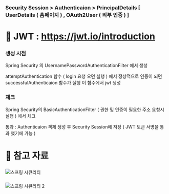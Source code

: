 
###  Security Session  >  Authenticaion  >  PrincipalDetails [ UserDetails ( 홈페이지 ) , OAuth2User ( 외부 인증 ) ] 

###

# 🔎 JWT :  https://jwt.io/introduction

###
###  생성 시점 
Spring Security 의 UsernamePasswordAuthenticationFilter 에서 생성

attemptAuthentication 함수 ( login 요청 오면 실행 ) 에서 정상적으로 인증이 되면 successfulAuthenticaion 함수가 실행 이 함수에서 jwt 생성 

###  체크 
Spring Security의 BasicAuthenticationFilter ( 권한 및 인증이 필요한 주소 요청시 실행 ) 에서 체크 

통과 :  Authenticaion 객체 생성 후 Security Session에 저장 ( JWT 토큰 서명을 통과 했기에 가능 )


# 🔎 참고 자료 

###
![스프링 시큐리티](https://github.com/lsh96900410/aaa/assets/133841235/ea1b853e-6f7d-4f9b-b8de-3fc13ce95d5b)


###
![스프링 시큐리티 2](https://github.com/lsh96900410/aaa/assets/133841235/89385acb-de44-4c38-8d46-b526c8b48868)


